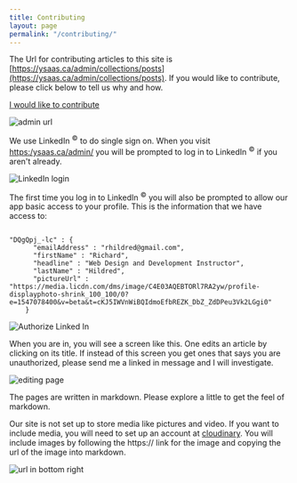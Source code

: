 ```yaml
---
title: Contributing
layout: page
permalink: "/contributing/"
---
```


The Url for contributing articles to this site is [https://ysaas.ca/admin/collections/posts](https://ysaas.ca/admin/collections/posts). If you would like to contribute, please click below to tell us why and how.

<p class="text-center"><a href="/userSurveys/Contributing_Survey/become-a-contributor/" class="btn btn-primary btn-lg call_to_action">I would like to contribute</a></p>

![admin url](https://res.cloudinary.com/salesucation-com-inc/image/upload/v1541946412/ysaas.ca/adminUrl.png)

We use LinkedIn <sup>&copy;</sup> to do single sign on. When you visit [https:/ysaas.ca/admin/](https:/ysaas.ca/admin/) you will be prompted to log in to LinkedIn <sup>&copy;</sup> if you aren't already.

![LinkedIn login](https://res.cloudinary.com/salesucation-com-inc/image/upload/v1541946411/ysaas.ca/Signin.png)

The first time you log in to LinkedIn <sup>&copy;</sup>  you will also be prompted to allow  our app basic access to your profile. This is the information that we have access to:

```

"DQgQpj_-lc" : {
      "emailAddress" : "rhildred@gmail.com",
      "firstName" : "Richard",
      "headline" : "Web Design and Development Instructor",
      "lastName" : "Hildred",
      "pictureUrl" : "https://media.licdn.com/dms/image/C4E03AQEBTORl7RA2yw/profile-displayphoto-shrink_100_100/0?e=1547078400&v=beta&t=cKJ5IWVnWiBQIdmoEfbREZK_DbZ_ZdDPeu3Vk2LGgi0"
    }

```

![Authorize Linked In](https://res.cloudinary.com/salesucation-com-inc/image/upload/v1541946411/ysaas.ca/authorize.png)

When you are in, you will see a screen like this. One edits an article by clicking on its title. If instead of this screen you get ones that says you are unauthorized, please send me a linked in message and I will investigate.

![editing page](https://res.cloudinary.com/salesucation-com-inc/image/upload/v1541946411/ysaas.ca/adminScreen.png)

The pages are written in markdown. Please explore a little to get the feel of markdown. 

Our site is not set up to store media like pictures and video. If you want to include media, you will need to set up an account at [cloudinary](https://cloudinary.com). You will include images by following the https:// link for the image and copying the url of the image into markdown.

![url in bottom right](https://res.cloudinary.com/salesucation-com-inc/image/upload/v1541948765/ysaas.ca/cloudinaryUrl.png)